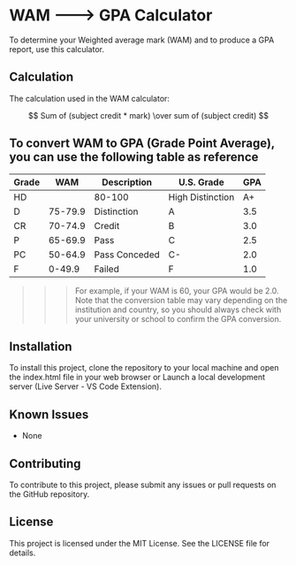 # WAM ---> GPA Calculator
To determine your Weighted average mark (WAM) and to produce a GPA report, use this calculator.

## Calculation
The calculation used in the WAM calculator:

$$ Sum of (subject credit * mark)  \over sum of (subject credit) $$

## To convert WAM to GPA (Grade Point Average), you can use the following table as reference 

| Grade	| WAM |	Description |	U.S. Grade | GPA |
|-------|-----|-------------|------------|-----|
| HD	| | 80-100    |	High Distinction |	A+ | 4.0 |
| D	| 75-79.9    |	Distinction |	A | 3.5 |
| CR	| 70-74.9    | Credit |	B | 3.0 |
| P	| 65-69.9    |	Pass |	C | 2.5 |
| PC | 50-64.9    | Pass Conceded |	C- | 2.0 |
| F | 0-49.9    |	Failed |	F | 1.0 |

>>> For example, if your WAM is 60, your GPA would be 2.0. Note that the conversion table may vary depending on the institution and country, so you should always check with your university or school to confirm the GPA conversion.

## Installation 
To install this project, clone the repository to your local machine and open the index.html file in your web browser or Launch a local development server (Live Server - VS Code Extension).

## Known Issues
- None

## Contributing
To contribute to this project, please submit any issues or pull requests on the GitHub repository.

## License
This project is licensed under the MIT License. See the LICENSE file for details.
